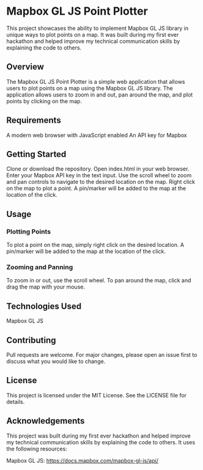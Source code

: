 # Mapbox GL JS Point Plotter

This project showcases the ability to implement Mapbox GL JS library in unique ways to plot points on a map. It was built during my first ever hackathon and helped improve my technical communication skills by explaining the code to others.

## Overview

The Mapbox GL JS Point Plotter is a simple web application that allows users to plot points on a map using the Mapbox GL JS library. The application allows users to zoom in and out, pan around the map, and plot points by clicking on the map.

## Requirements

A modern web browser with JavaScript enabled
An API key for Mapbox
## Getting Started

Clone or download the repository.
Open index.html in your web browser.
Enter your Mapbox API key in the text input.
Use the scroll wheel to zoom and pan controls to navigate to the desired location on the map.
Right click on the map to plot a point. A pin/marker will be added to the map at the location of the click.
## Usage

### Plotting Points
To plot a point on the map, simply right click on the desired location. A pin/marker will be added to the map at the location of the click.

### Zooming and Panning
To zoom in or out, use the scroll wheel. To pan around the map, click and drag the map with your mouse.

## Technologies Used

Mapbox GL JS

## Contributing

Pull requests are welcome. For major changes, please open an issue first to discuss what you would like to change.

## License

This project is licensed under the MIT License. See the LICENSE file for details.

## Acknowledgements

This project was built during my first ever hackathon and helped improve my technical communication skills by explaining the code to others. It uses the following resources:

Mapbox GL JS: https://docs.mapbox.com/mapbox-gl-js/api/
